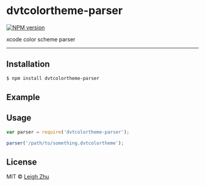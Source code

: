 # dvtcolortheme-parser
[![NPM version](https://img.shields.io/npm/v/dvtcolortheme-parser.svg?style=flat-square)](https://www.npmjs.org/package/dvtcolortheme-parser)

xcode color scheme parser

------

## Installation

```bash
$ npm install dvtcolortheme-parser
```

## Example

## Usage
```js
var parser = require('dvtcolortheme-parser');

parser('/path/to/something.dvtcolortheme');
```


## License

MIT © [Leigh Zhu](#)
